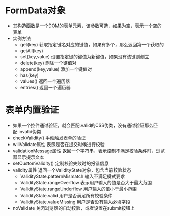 # FormData对象
- 其构造函数是一个DOM的表单元素，该参数可选，如果为空，表示一个空的表单
- 实例方法
  - get(key)    获取指定键名对应的键值，如果有多个，那么返回第一个获取的
  - getAll(key) 
  - set(key,value)  设置指定键的键值为新键值，如果没有该键则创立
  - delete(key) 删除一个键值对
  - append(key,value)   添加一个键值对
  - has(key)
  - values()    返回一个遍历器
  - entries()   返回一个遍历器

# 表单内置验证
- 如果一个控件通过验证，就会匹配:valid的CSS伪类，没有通过验证那么匹配:invalid伪类
- checkValidity()   手动触发表单的验证
- willValidate属性  表示是否在提交时候进行校验
- validationMessage属性 返回一个字符串，表示控制不满足校验条件时，浏览器显示提示文本
- setCustomValidity() 定制校验失败时的报错信息
- validity属性  返回一个ValidityState对象，包含当前校验状态
  - ValidityState.patternMismatch 输入不满足模式要求
  - ValidityState.rangeOverflow 表示用户输入的值是否大于最大范围
  - ValidityState.rangeUnderflow  用户输入的值小于最小范围
  - ValidityState.valid 用户是否满足所有校验条件
  - ValidityState.valueMissing  用户是否没有输入必填字段
- noValidate  关闭浏览器的自动校验，或者设置在submit按钮上